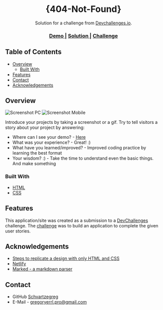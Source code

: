 <!-- Please update value in the {}  -->

<h1 align="center">{404-Not-Found}</h1>

<div align="center">
   Solution for a challenge from  <a href="http://devchallenges.io" target="_blank">Devchallenges.io</a>.
</div>

<div align="center">
  <h3>
    <a href="https://greg404.netlify.app">
      Demo
    </a>
    <span> | </span>
    <a href="https://greg404.netlify.app">
      Solution
    </a>
    <span> | </span>
    <a href="https://devchallenges.io/challenges/wBunSb7FPrIepJZAg0sY">
      Challenge
    </a>
  </h3>
</div>

<!-- TABLE OF CONTENTS -->

## Table of Contents

- [Overview](#overview)
  - [Built With](#built-with)
- [Features](#features)
- [Contact](#contact)
- [Acknowledgements](#acknowledgements)

<!-- OVERVIEW -->

## Overview

![Screenshot PC](https://user-images.githubusercontent.com/71498707/102922025-53805780-44c8-11eb-83a0-772eca604038.png)
![Screenshot Mobile](https://user-images.githubusercontent.com/71498707/102922079-68f58180-44c8-11eb-8da2-4b598a1ab947.jpg)

Introduce your projects by taking a screenshot or a gif. Try to tell visitors a story about your project by answering:

- Where can I see your demo? - [Here](https://greg404.netlify.app)
- What was your experience? - Great! :)
- What have you learned/improved? - Improved coding practice by learning the best format
- Your wisdom? :) - Take the time to understand even the basic things. And make something

### Built With

<!-- This section should list any major frameworks that you built your project using. Here are a few examples.-->

- [HTML](https://html.com)
- [CSS](https://html.com)

## Features

<!-- List the features of your application or follow the template. Don't share the figma file here :) -->

This application/site was created as a submission to a [DevChallenges](https://devchallenges.io/challenges) challenge. The [challenge](https://devchallenges.io/challenges/wBunSb7FPrIepJZAg0sY) was to build an application to complete the given user stories.


## Acknowledgements

<!-- This section should list any articles or add-ons/plugins that helps you to complete the project. This is optional but it will help you in the future. For exmpale -->

- [Steps to replicate a design with only HTML and CSS](https://devchallenges-blogs.web.app/how-to-replicate-design/)
- [Netlify](https://www.netlify.com)
- [Marked - a markdown parser](https://github.com/chjj/marked)

## Contact

- GitHub [Schvartzegreg](https://github.com/Schvartzegreg)
- E-Mail - gregoryerrl.pro@gmail.com
